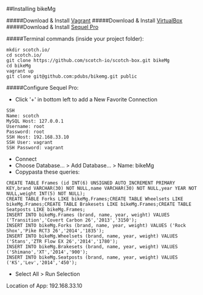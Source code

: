 ##Installing bikeMg

#####Download & Install [Vagrant](https://www.vagrantup.com/downloads.html)
#####Download & Install [VirtualBox](https://www.virtualbox.org/wiki/Downloads)
#####Download & Install [Sequel Pro](http://www.sequelpro.com/download)

#####Terminal commands (inside your project folder):

```
mkdir scotch.io/
cd scotch.io/
git clone https://github.com/scotch-io/scotch-box.git bikeMg
cd bikeMg
vagrant up
git clone git@github.com:pdubs/bikemg.git public
```

#####Configure Sequel Pro:

* Click '+' in bottom left to add a New Favorite Connection

```
SSH
Name: scotch
MySQL Host: 127.0.0.1
Username: root
Password: root
SSH Host: 192.168.33.10
SSH User: vagrant
SSH Password: vagrant
```

* Connect
* Choose Database... > Add Database... > Name: bikeMg
* Copypasta these queries:

```
CREATE TABLE Frames (id INT(6) UNSIGNED AUTO_INCREMENT PRIMARY KEY,brand VARCHAR(30) NOT NULL,name VARCHAR(30) NOT NULL,year YEAR NOT NULL,weight INT(5) NOT NULL);
CREATE TABLE Forks LIKE bikeMg.Frames;CREATE TABLE Wheelsets LIKE bikeMg.Frames;CREATE TABLE Brakesets LIKE bikeMg.Frames;CREATE TABLE Seatposts LIKE bikeMg.Frames;
INSERT INTO bikeMg.Frames (brand, name, year, weight) VALUES ('Transition','Covert Carbon 26','2013','3150');
INSERT INTO bikeMg.Forks (brand, name, year, weight) VALUES ('Rock Shox','Pike RCT3 26','2014','1835');
INSERT INTO bikeMg.Wheelsets (brand, name, year, weight) VALUES ('Stans','ZTR Flow EX 26','2014','1780');
INSERT INTO bikeMg.Brakesets (brand, name, year, weight) VALUES ('Shimano','XT','2014','900');
INSERT INTO bikeMg.Seatposts (brand, name, year, weight) VALUES ('KS','Lev','2014','450');
```

* Select All > Run Selection

Location of App: 192.168.33.10



